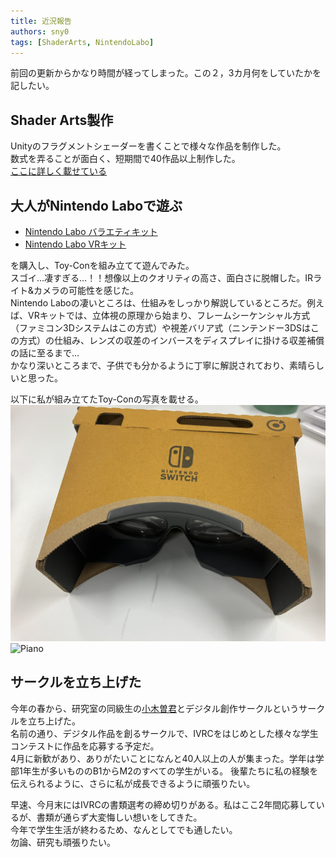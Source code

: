 ```yaml
---
title: 近況報告
authors: sny0
tags: [ShaderArts, NintendoLabo]
---
```


前回の更新からかなり時間が経ってしまった。この２，3カ月何をしていたかを記したい。


## Shader Arts製作
Unityのフラグメントシェーダーを書くことで様々な作品を制作した。  
数式を弄ることが面白く、短期間で40作品以上制作した。  
[ここに詳しく載せている](https://sny0.github.io/my-docusaurus/docs/shaderArts)

## 大人がNintendo Laboで遊ぶ
- [Nintendo Labo バラエティキット](https://www.nintendo.com/jp/labo/kit/variety.html)
- [Nintendo Labo VRキット](https://www.nintendo.com/jp/labo/kit/vr.html)


を購入し、Toy-Conを組み立てて遊んでみた。  
スゴイ…凄すぎる…！！想像以上のクオリティの高さ、面白さに脱帽した。IRライト&カメラの可能性を感じた。  
Nintendo Laboの凄いところは、仕組みをしっかり解説しているところだ。例えば、VRキットでは、立体視の原理から始まり、フレームシーケンシャル方式（ファミコン3Dシステムはこの方式）や視差バリア式（ニンテンドー3DSはこの方式）の仕組み、レンズの収差のインバースをディスプレイに掛ける収差補償の話に至るまで…  
かなり深いところまで、子供でも分かるように丁寧に解説されており、素晴らしいと思った。


以下に私が組み立てたToy-Conの写真を載せる。
![HMD](HMD.jpg)
![Piano](Piano.jpg)
## サークルを立ち上げた
今年の春から、研究室の同級生の[小木曽君](https://naoki911.github.io/Porto/index.html)とデジタル創作サークルというサークルを立ち上げた。  
名前の通り、デジタル作品を創るサークルで、IVRCをはじめとした様々な学生コンテストに作品を応募する予定だ。  
4月に新歓があり、ありがたいことになんと40人以上の人が集まった。学年は学部1年生が多いもののB1からM2のすべての学生がいる。
後輩たちに私の経験を伝えられるように、さらに私が成長できるように頑張りたい。


早速、今月末にはIVRCの書類選考の締め切りがある。私はここ2年間応募しているが、書類が通らず大変悔しい想いをしてきた。  
今年で学生生活が終わるため、なんとしてでも通したい。  
勿論、研究も頑張りたい。